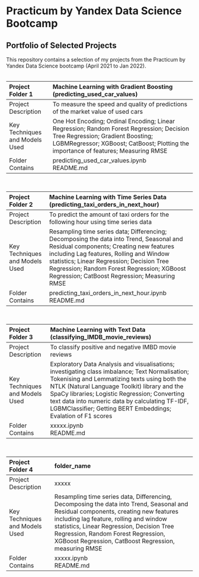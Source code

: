 # Practicum by Yandex Data Science Bootcamp<br />
## Portfolio of Selected Projects<br />
This repository contains a selection of my projects from the Practicum by Yandex Data Science bootcamp (April 2021 to Jan 2022).<br />
<br />

|**Project Folder 1** | **Machine Learning with Gradient Boosting** (predicting_used_car_values)|
|:------------- | :----------|
|Project Description| To measure the speed and quality of predictions of the market value of used cars|
|Key Techniques and Models Used| One Hot Encoding; Ordinal Encoding; Linear Regression; Random Forest Regression; Decision Tree Regression; Gradient Boosting; LGBMRegressor; XGBoost; CatBoost; Plotting the importance of features; Measuring RMSE|
|Folder Contains| predicting_used_car_values.ipynb<br /> README.md|
<br />

|**Project Folder 2** | **Machine Learning with Time Series Data** (predicting_taxi_orders_in_next_hour)|
|:------------- | :----------|
|Project Description| To predict the amount of taxi orders for the following hour using time series data|
|Key Techniques and Models Used| Resampling time series data; Differencing; Decomposing the data into Trend, Seasonal and Residual components; Creating new features including Lag features, Rolling and Window statistics; Linear Regression; Decision Tree Regression; Random Forest Regression; XGBoost Regression; CatBoost Regression; Measuring RMSE|
|Folder Contains| predicting_taxi_orders_in_next_hour.ipynb<br /> README.md|
<br />

|**Project Folder 3** | **Machine Learning with Text Data** (classifying_IMDB_movie_reviews)|
|:------------- | :----------|
|Project Description| To classify positive and negative IMBD movie reviews |
|Key Techniques and Models Used| Exploratory Data Analysis and visualisations; investigating class imbalance; Text Normalisation; Tokenising and Lemmatizing texts using both the NTLK (Natural Language Toolkit) library and the SpaCy libraries; Logistic Regression; Converting text data into numeric data by calculating TF-IDF, LGBMClassifier; Getting BERT Embeddings; Evalation of F1 scores|
|Folder Contains| xxxxx.ipynb<br /> README.md|
<br />

|**Project Folder 4** | folder_name|
|:------------- | :----------|
|Project Description| xxxxx|
|Key Techniques and Models Used| Resampling time series data, Differencing, Decomposing the data into Trend, Seasonal and Residual components, creating new features including lag feature, rolling and window statistics, Linear Regression, Decision Tree Regression, Random Forest Regression, XGBoost Regression, CatBoost Regression, measuring RMSE|
|Folder Contains| xxxxx.ipynb<br /> README.md|
<br />


